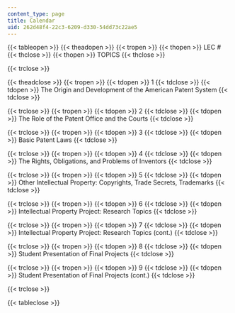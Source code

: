 ```yaml
---
content_type: page
title: Calendar
uid: 262d48f4-22c3-6209-d330-54dd73c22ae5
---
```


{{< tableopen >}}
{{< theadopen >}}
{{< tropen >}}
{{< thopen >}}
LEC #
{{< thclose >}}
{{< thopen >}}
TOPICS
{{< thclose >}}

{{< trclose >}}

{{< theadclose >}}
{{< tropen >}}
{{< tdopen >}}
1
{{< tdclose >}}
{{< tdopen >}}
The Origin and Development of the American Patent System
{{< tdclose >}}

{{< trclose >}}
{{< tropen >}}
{{< tdopen >}}
2
{{< tdclose >}}
{{< tdopen >}}
The Role of the Patent Office and the Courts
{{< tdclose >}}

{{< trclose >}}
{{< tropen >}}
{{< tdopen >}}
3
{{< tdclose >}}
{{< tdopen >}}
Basic Patent Laws
{{< tdclose >}}

{{< trclose >}}
{{< tropen >}}
{{< tdopen >}}
4
{{< tdclose >}}
{{< tdopen >}}
The Rights, Obligations, and Problems of Inventors
{{< tdclose >}}

{{< trclose >}}
{{< tropen >}}
{{< tdopen >}}
5
{{< tdclose >}}
{{< tdopen >}}
Other Intellectual Property: Copyrights, Trade Secrets, Trademarks
{{< tdclose >}}

{{< trclose >}}
{{< tropen >}}
{{< tdopen >}}
6
{{< tdclose >}}
{{< tdopen >}}
Intellectual Property Project: Research Topics
{{< tdclose >}}

{{< trclose >}}
{{< tropen >}}
{{< tdopen >}}
7
{{< tdclose >}}
{{< tdopen >}}
Intellectual Property Project: Research Topics (cont.)
{{< tdclose >}}

{{< trclose >}}
{{< tropen >}}
{{< tdopen >}}
8
{{< tdclose >}}
{{< tdopen >}}
Student Presentation of Final Projects
{{< tdclose >}}

{{< trclose >}}
{{< tropen >}}
{{< tdopen >}}
9
{{< tdclose >}}
{{< tdopen >}}
Student Presentation of Final Projects (cont.)
{{< tdclose >}}

{{< trclose >}}

{{< tableclose >}}